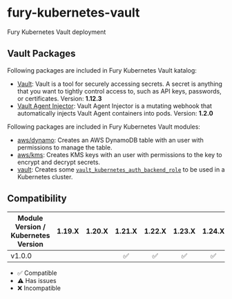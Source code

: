 # fury-kubernetes-vault

Fury Kubernetes Vault deployment

## Vault Packages

Following packages are included in Fury Kubernetes Vault katalog:

- [Vault](katalog/single): Vault is a tool for securely accessing
  secrets. A secret is anything that you want to tightly control
  access to, such as API keys, passwords, or certificates. Version: **1.12.3**
- [Vault Agent Injector](katalog/sidecar-injector): Vault Agent Injector
  is a mutating webhook that automatically injects Vault Agent containers
  into pods. Version: **1.2.0**

Following packages are included in Fury Kubernetes Vault modules:

- [aws/dynamo](modules/aws/dynamo): Creates an AWS DynamoDB table with an user
  with permissions to manage the table.
- [aws/kms](modules/aws/kms): Creates KMS keys with an user with permissions to
  the key to encrypt and decrypt secrets.
- [vault](modules/vault): Creates
  some [`vault_kubernetes_auth_backend_role`](https://www.terraform.io/docs/providers/vault/r/kubernetes_auth_backend_role.html)
  to be used in a Kubernetes cluster.

## Compatibility

| Module Version / Kubernetes Version | 1.19.X | 1.20.X |       1.21.X       |       1.22.X       |       1.23.X       |       1.24.X       |       1.25.X       |
|-------------------------------------|:------:|:------:|:------------------:|:------------------:|:------------------:|:------------------:|:------------------:|
| v1.0.0                              |        |        | :white_check_mark: | :white_check_mark: | :white_check_mark: | :white_check_mark: | :white_check_mark: |

- :white_check_mark: Compatible
- :warning: Has issues
- :x: Incompatible
